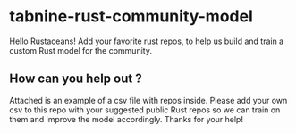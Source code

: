 # tabnine-rust-community-model
Hello Rustaceans! Add your favorite rust repos, to help us build and train a custom Rust model for the community.
## How can you help out ?
Attached is an example of a csv file with repos inside.
Please add your own csv to this repo with your suggested public Rust repos so we can train on them and improve the model accordingly.
Thanks for your help!
